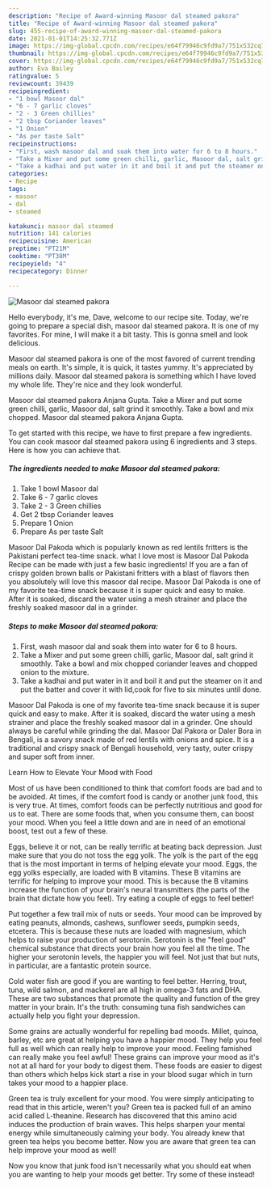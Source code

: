 ```yaml
---
description: "Recipe of Award-winning Masoor dal steamed pakora"
title: "Recipe of Award-winning Masoor dal steamed pakora"
slug: 455-recipe-of-award-winning-masoor-dal-steamed-pakora
date: 2021-01-01T14:25:32.771Z
image: https://img-global.cpcdn.com/recipes/e64f79946c9fd9a7/751x532cq70/masoor-dal-steamed-pakora-recipe-main-photo.jpg
thumbnail: https://img-global.cpcdn.com/recipes/e64f79946c9fd9a7/751x532cq70/masoor-dal-steamed-pakora-recipe-main-photo.jpg
cover: https://img-global.cpcdn.com/recipes/e64f79946c9fd9a7/751x532cq70/masoor-dal-steamed-pakora-recipe-main-photo.jpg
author: Eva Bailey
ratingvalue: 5
reviewcount: 39439
recipeingredient:
- "1 bowl Masoor dal"
- "6 - 7 garlic cloves"
- "2 - 3 Green chillies"
- "2 tbsp Coriander leaves"
- "1 Onion"
- "As per taste Salt"
recipeinstructions:
- "First, wash masoor dal and soak them into water for 6 to 8 hours."
- "Take a Mixer and put some green chilli, garlic, Masoor dal, salt grind it smoothly. Take a bowl and mix chopped coriander leaves and chopped onion to the mixture."
- "Take a kadhai and put water in it and boil it and put the steamer on it and put the batter and cover it with lid,cook for five to six minutes until done."
categories:
- Recipe
tags:
- masoor
- dal
- steamed

katakunci: masoor dal steamed 
nutrition: 141 calories
recipecuisine: American
preptime: "PT21M"
cooktime: "PT38M"
recipeyield: "4"
recipecategory: Dinner

---
```



![Masoor dal steamed pakora](https://img-global.cpcdn.com/recipes/e64f79946c9fd9a7/751x532cq70/masoor-dal-steamed-pakora-recipe-main-photo.jpg)

Hello everybody, it's me, Dave, welcome to our recipe site. Today, we're going to prepare a special dish, masoor dal steamed pakora. It is one of my favorites. For mine, I will make it a bit tasty. This is gonna smell and look delicious.

Masoor dal steamed pakora is one of the most favored of current trending meals on earth. It's simple, it is quick, it tastes yummy. It's appreciated by millions daily. Masoor dal steamed pakora is something which I have loved my whole life. They're nice and they look wonderful.

Masoor dal steamed pakora Anjana Gupta. Take a Mixer and put some green chilli, garlic, Masoor dal, salt grind it smoothly. Take a bowl and mix chopped. Masoor dal steamed pakora Anjana Gupta.


To get started with this recipe, we have to first prepare a few ingredients. You can cook masoor dal steamed pakora using 6 ingredients and 3 steps. Here is how you can achieve that.

<!--inarticleads1-->

##### The ingredients needed to make Masoor dal steamed pakora:

1. Take 1 bowl Masoor dal
1. Take 6 - 7 garlic cloves
1. Take 2 - 3 Green chillies
1. Get 2 tbsp Coriander leaves
1. Prepare 1 Onion
1. Prepare As per taste Salt


Masoor Dal Pakoda which is popularly known as red lentils fritters is the Pakistani perfect tea-time snack. what I love most is Masoor Dal Pakoda Recipe can be made with just a few basic ingredients! If you are a fan of crispy golden brown balls or Pakistani fritters with a blast of flavors then you absolutely will love this masoor dal recipe. Masoor Dal Pakoda is one of my favorite tea-time snack because it is super quick and easy to make. After it is soaked, discard the water using a mesh strainer and place the freshly soaked masoor dal in a grinder. 

<!--inarticleads2-->

##### Steps to make Masoor dal steamed pakora:

1. First, wash masoor dal and soak them into water for 6 to 8 hours.
1. Take a Mixer and put some green chilli, garlic, Masoor dal, salt grind it smoothly. Take a bowl and mix chopped coriander leaves and chopped onion to the mixture.
1. Take a kadhai and put water in it and boil it and put the steamer on it and put the batter and cover it with lid,cook for five to six minutes until done.


Masoor Dal Pakoda is one of my favorite tea-time snack because it is super quick and easy to make. After it is soaked, discard the water using a mesh strainer and place the freshly soaked masoor dal in a grinder. One should always be careful while grinding the dal. Masoor Dal Pakora or Daler Bora in Bengali, is a savory snack made of red lentils with onions and spice. It is a traditional and crispy snack of Bengali household, very tasty, outer crispy and super soft from inner. 

Learn How to Elevate Your Mood with Food


Most of us have been conditioned to think that comfort foods are bad and to be avoided. At times, if the comfort food is candy or another junk food, this is very true. At times, comfort foods can be perfectly nutritious and good for us to eat. There are some foods that, when you consume them, can boost your mood. When you feel a little down and are in need of an emotional boost, test out a few of these.

Eggs, believe it or not, can be really terrific at beating back depression. Just make sure that you do not toss the egg yolk. The yolk is the part of the egg that is the most important in terms of helping elevate your mood. Eggs, the egg yolks especially, are loaded with B vitamins. These B vitamins are terrific for helping to improve your mood. This is because the B vitamins increase the function of your brain's neural transmitters (the parts of the brain that dictate how you feel). Try eating a couple of eggs to feel better!

Put together a few trail mix of nuts or seeds. Your mood can be improved by eating peanuts, almonds, cashews, sunflower seeds, pumpkin seeds, etcetera. This is because these nuts are loaded with magnesium, which helps to raise your production of serotonin. Serotonin is the "feel good" chemical substance that directs your brain how you feel all the time. The higher your serotonin levels, the happier you will feel. Not just that but nuts, in particular, are a fantastic protein source.

Cold water fish are good if you are wanting to feel better. Herring, trout, tuna, wild salmon, and mackerel are all high in omega-3 fats and DHA. These are two substances that promote the quality and function of the grey matter in your brain. It's the truth: consuming tuna fish sandwiches can actually help you fight your depression. 

Some grains are actually wonderful for repelling bad moods. Millet, quinoa, barley, etc are great at helping you have a happier mood. They help you feel full as well which can really help to improve your mood. Feeling famished can really make you feel awful! These grains can improve your mood as it's not at all hard for your body to digest them. These foods are easier to digest than others which helps kick start a rise in your blood sugar which in turn takes your mood to a happier place.

Green tea is truly excellent for your mood. You were simply anticipating to read that in this article, weren't you? Green tea is packed full of an amino acid called L-theanine. Research has discovered that this amino acid induces the production of brain waves. This helps sharpen your mental energy while simultaneously calming your body. You already knew that green tea helps you become better. Now you are aware that green tea can help improve your mood as well!

Now you know that junk food isn't necessarily what you should eat when you are wanting to help your moods get better. Try some of these instead!

